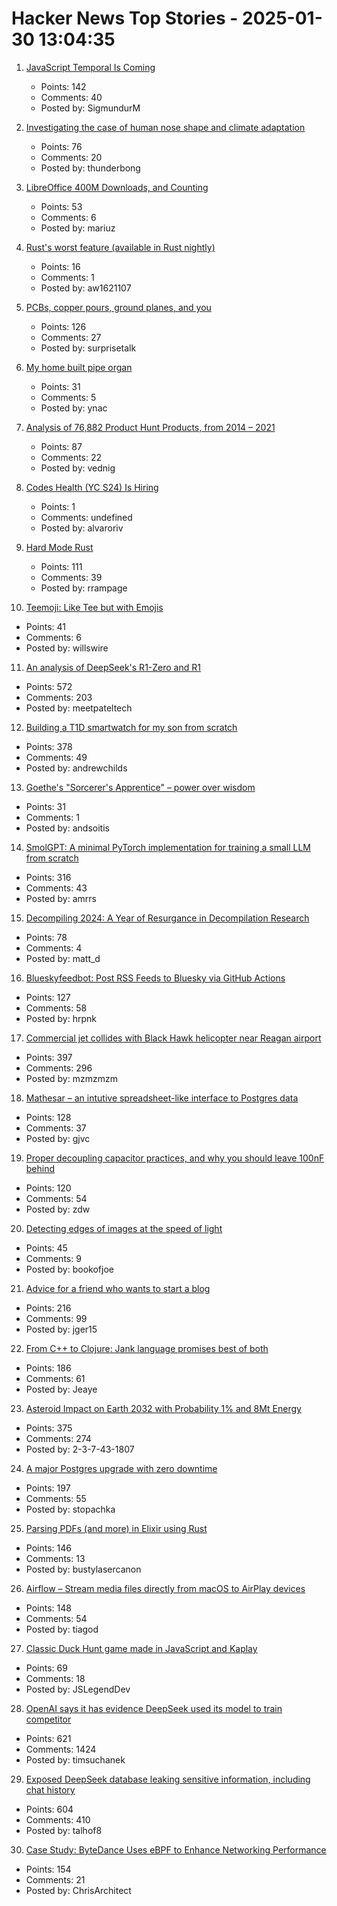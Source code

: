 # Hacker News Top Stories - 2025-01-30 13:04:35

1. [JavaScript Temporal Is Coming](https://developer.mozilla.org/en-US/blog/javascript-temporal-is-coming/)
   - Points: 142
   - Comments: 40
   - Posted by: SigmundurM

2. [Investigating the case of human nose shape and climate adaptation](https://journals.plos.org/plosgenetics/article?id=10.1371/journal.pgen.1006616)
   - Points: 76
   - Comments: 20
   - Posted by: thunderbong

3. [LibreOffice 400M Downloads, and Counting](https://blog.documentfoundation.org/blog/2025/01/30/400-million-downloads-and-counting/)
   - Points: 53
   - Comments: 6
   - Posted by: mariuz

4. [Rust's worst feature (available in Rust nightly)](https://mina86.com/2025/rusts-worst-feature/)
   - Points: 16
   - Comments: 1
   - Posted by: aw1621107

5. [PCBs, copper pours, ground planes, and you](https://lcamtuf.substack.com/p/pcbs-ground-planes-and-you)
   - Points: 126
   - Comments: 27
   - Posted by: surprisetalk

6. [My home built pipe organ](https://www.sentex.ca/~mwandel/organ/organ.html)
   - Points: 31
   - Comments: 5
   - Posted by: ynac

7. [Analysis of 76,882 Product Hunt Products, from 2014 – 2021](https://components.one/posts/gamer-and-nihilist-product-hunt)
   - Points: 87
   - Comments: 22
   - Posted by: vednig

8. [Codes Health (YC S24) Is Hiring](undefined)
   - Points: 1
   - Comments: undefined
   - Posted by: alvaroriv

9. [Hard Mode Rust](https://matklad.github.io/2022/10/06/hard-mode-rust.html)
   - Points: 111
   - Comments: 39
   - Posted by: rrampage

10. [Teemoji: Like Tee but with Emojis](https://github.com/willswire/teemoji)
   - Points: 41
   - Comments: 6
   - Posted by: willswire

11. [An analysis of DeepSeek's R1-Zero and R1](https://arcprize.org/blog/r1-zero-r1-results-analysis)
   - Points: 572
   - Comments: 203
   - Posted by: meetpateltech

12. [Building a T1D smartwatch for my son from scratch](https://andrewchilds.com/posts/building-a-t1d-smartwatch-from-scratch)
   - Points: 378
   - Comments: 49
   - Posted by: andrewchilds

13. [Goethe's "Sorcerer's Apprentice" – power over wisdom](https://wilderutopia.com/performance/literary/goethes-sorcerers-apprentice-power-over-wisdom/)
   - Points: 31
   - Comments: 1
   - Posted by: andsoitis

14. [SmolGPT: A minimal PyTorch implementation for training a small LLM from scratch](https://github.com/Om-Alve/smolGPT)
   - Points: 316
   - Comments: 43
   - Posted by: amrrs

15. [Decompiling 2024: A Year of Resurgance in Decompilation Research](https://mahaloz.re/dec-progress-2024)
   - Points: 78
   - Comments: 4
   - Posted by: matt_d

16. [Blueskyfeedbot: Post RSS Feeds to Bluesky via GitHub Actions](https://github.com/marketplace/actions/feed-to-bluesky)
   - Points: 127
   - Comments: 58
   - Posted by: hrpnk

17. [Commercial jet collides with Black Hawk helicopter near Reagan airport](https://www.mediaite.com/news/breaking-commercial-jet-collides-with-police-chopper-near-reagan-airport/)
   - Points: 397
   - Comments: 296
   - Posted by: mzmzmzm

18. [Mathesar – an intutive spreadsheet-like interface to Postgres data](https://github.com/mathesar-foundation/mathesar)
   - Points: 128
   - Comments: 37
   - Posted by: gjvc

19. [Proper decoupling capacitor practices, and why you should leave 100nF behind](https://codeinsecurity.wordpress.com/2025/01/25/proper-decoupling-practices-and-why-you-should-leave-100nf-behind/)
   - Points: 120
   - Comments: 54
   - Posted by: zdw

20. [Detecting edges of images at the speed of light](https://phys.org/news/2025-01-edges-images.html)
   - Points: 45
   - Comments: 9
   - Posted by: bookofjoe

21. [Advice for a friend who wants to start a blog](https://www.henrikkarlsson.xyz/p/start-a-blog)
   - Points: 216
   - Comments: 99
   - Posted by: jger15

22. [From C++ to Clojure: Jank language promises best of both](https://thenewstack.io/from-c-to-clojure-new-language-promises-best-of-both/)
   - Points: 186
   - Comments: 61
   - Posted by: Jeaye

23. [Asteroid Impact on Earth 2032 with Probability 1% and 8Mt Energy](https://cneos.jpl.nasa.gov/sentry/details.html#?des=2024%20YR4)
   - Points: 375
   - Comments: 274
   - Posted by: 2-3-7-43-1807

24. [A major Postgres upgrade with zero downtime](https://www.instantdb.com/essays/pg_upgrade)
   - Points: 197
   - Comments: 55
   - Posted by: stopachka

25. [Parsing PDFs (and more) in Elixir using Rust](https://www.chriis.dev/opinion/parsing-pdfs-in-elixir-using-rust)
   - Points: 146
   - Comments: 13
   - Posted by: bustylasercanon

26. [Airflow – Stream media files directly from macOS to AirPlay devices](https://airflow.app/)
   - Points: 148
   - Comments: 54
   - Posted by: tiagod

27. [Classic Duck Hunt game made in JavaScript and Kaplay](https://jslegend.itch.io/duck-hunter)
   - Points: 69
   - Comments: 18
   - Posted by: JSLegendDev

28. [OpenAI says it has evidence DeepSeek used its model to train competitor](https://www.ft.com/content/a0dfedd1-5255-4fa9-8ccc-1fe01de87ea6)
   - Points: 621
   - Comments: 1424
   - Posted by: timsuchanek

29. [Exposed DeepSeek database leaking sensitive information, including chat history](https://www.wiz.io/blog/wiz-research-uncovers-exposed-deepseek-database-leak)
   - Points: 604
   - Comments: 410
   - Posted by: talhof8

30. [Case Study: ByteDance Uses eBPF to Enhance Networking Performance](https://ebpf.foundation/case-study-bytedance-uses-ebpf-to-enhance-networking-performance/)
   - Points: 154
   - Comments: 21
   - Posted by: ChrisArchitect

